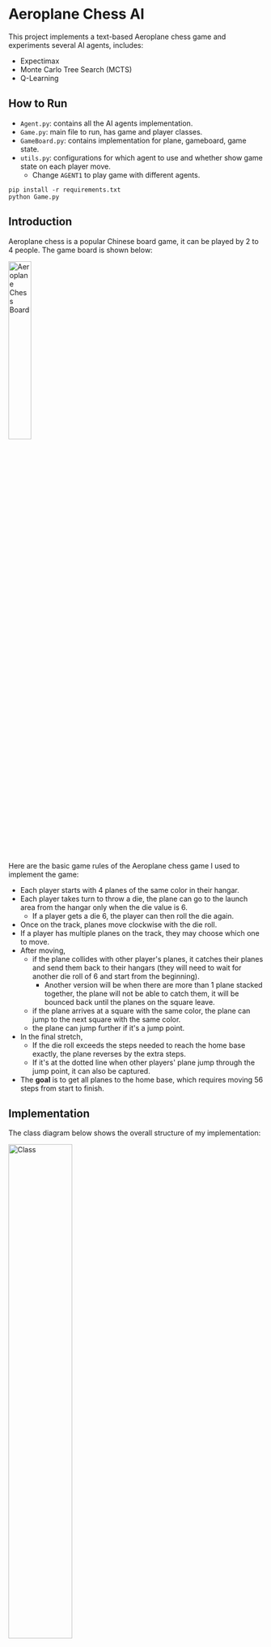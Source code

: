 # Aeroplane Chess AI

This project implements a text-based Aeroplane chess game and experiments several AI agents, includes:
* Expectimax
* Monte Carlo Tree Search (MCTS)
* Q-Learning

## How to Run
* `Agent.py`: contains all the AI agents implementation.
* `Game.py`: main file to run, has game and player classes.
* `GameBoard.py`: contains implementation for plane, gameboard, game state.
* `utils.py`: configurations for which agent to use and whether show game state on each player move.
  * Change `AGENT1` to play game with different agents.


```
pip install -r requirements.txt
python Game.py
```

## Introduction
Aeroplane chess is a popular Chinese board game, it can be played by 2 to 4 people. The game board is shown below: 

<img alt="Aeroplane Chess Board" height="" src="img/Aeroplane-Chess-Board.png" width="30%"/>

Here are the basic game rules of the Aeroplane chess game I used to implement the game:
* Each player starts with 4 planes of the same color in their hangar. 
* Each player takes turn to throw a die, the plane can go to the launch area from the hangar only when the die value is 6.
  * If a player gets a die 6, the player can then roll the die again. 
* Once on the track, planes move clockwise with the die roll.
* If a player has multiple planes on the track, they may choose which one to move.
* After moving, 
  * if the plane collides with other player's planes, it catches their planes and send them back to their hangars (they will need to wait for another die roll of 6 and start from the beginning).
    * Another version will be when there are more than 1 plane stacked together, the plane will not be able to catch them, it will be bounced back until the planes on the square leave.
  * if the plane arrives at a square with the same color, the plane can jump to the next square with the same color.
  * the plane can jump further if it's a jump point.
* In the final stretch, 
  * If the die roll exceeds the steps needed to reach the home base exactly, the plane reverses by the extra steps.
  * If it's at the dotted line when other players' plane jump through the jump point, it can also be captured.
* The **goal** is to get all planes to the home base, which requires moving 56 steps from start to finish.

## Implementation
The class diagram below shows the overall structure of my implementation:

<img alt="Class" height="" src="img/Class Diagram.png" width="50%"/>

* The arrow with the black head goes from class A to class B means class A is part of class B.
* The arrow with the white triangular head from class A to class B means class A is a subclass of class B.
  * So, AeroplaneChessAgent is the abstract class for all agents.

The most important component is the Game class, it contains every thing for the aeroplane chess game. At the start of the 
game, it initializes the first game state, then it keeps generating and tracking new game states as each player rolls die and moves planes.

### Game State Class
A game state for the aeroplane chess game is defined as:
* **Turn**: which player's turn at the current state.
* **Die roll**: die roll for the current player.
* **Planes**: all plane positions on game board at the current state.

At each player move, a new game state is generated, it checks for all events such as jumping and plane capturing, then 
the new state is returned to the game object to update the game progress. If the graphics option in `utils.py` is turned on,
a game state is displayed as follows:

```python
'''
B player rolled Die: 3
Player B moved plane 1
3 planes left.


=================================Main track==============================================================
E                                             F     E                                             F    
R B Y G R B Y G R B Y G R B Y G R B Y G R B Y G R B Y G R B Y G R B Y G R B Y G R B Y G R B Y G R B Y G
                                                                                            1          
                                                                                            B          
========================================Final Stretches==================================================
=============================================B===========================================================
B B B B B B B
                                                                                                       
                                                                                                       
=============================================G===========================================================
G G G G G G G
        1                                                                                              
        G                                                                                              

Type enter to continue...
'''
```

The game state display information includes:
* Die roll
* Action taken by player
* Number of planes left for the player to win
* All plane positions on the game board

Between main track and final stretches annotations is the text display for main track: 
* first line is the annotation for entrances and final stretch entrances for the Blue and Green player.
  * E = main track entrance
  * F = final stretch entrance
* second line is the color letter for all main track squares (R = Red, B = Blue, Y = Yellow, G = Green)
* next two lines represent the number of planes in the same position and the color of the planes

After the final stretches annotations are the final stretches for each player similar to main track. I run experiments only with 
the Blue player and Green player for simplicity because they are the two players that can capture each other in final stretches.

When a player wins the game, it will display who wins the game:
```python
'''
B player got a plane finished!

Player B wins the game!
B player rolled Die: 2
Player B moved plane 3


=================================Main track==============================================================
E                                             F     E                                             F    
R B Y G R B Y G R B Y G R B Y G R B Y G R B Y G R B Y G R B Y G R B Y G R B Y G R B Y G R B Y G R B Y G
                        1     1                                                                        
                        G     G                                                                        
========================================Final Stretches==================================================
=============================================B===========================================================
B B B B B B B
                                                                                                       
                                                                                                       
=============================================G===========================================================
G G G G G G G
'''
```

## AI Agent Implementation
The agent controls how the player will move the planes on the game board. The general idea is that given a game state and die roll, 
the agent chooses which plane to move if there is movable planes (can be none if all the planes are on hangar and die value is not 6).
The easiest agent to implement is **Random Agent**, it just randomly pick a plane from the movable plane list. This project compares 
AI algorithms with the random agent to see which may be better at this game.

### Expectimax Agent
The expectimax algorithm is very similar to what I implemented in the Pacman project. I have only one opponent, so it's simpler 
than in the Pacman homework, the max and min agent need to only check for a special case which is when the die roll is 6, 
which means that the max or min will be able to take another move. The algorithm is shown here:

```python
def _max(self, state, die_v, depth):
    movable_planes_inx = state.get_movable_planes(die_v)
    if state.is_win(self.color) or state.is_lose(self.color) or depth > MAX_DEPTH or len(movable_planes_inx) == 0:
        return self.evaluate_state(state), None
    move = None
    v = -float('inf')

    for a in movable_planes_inx:
        expected_v2 = 0
        new_state = state.generate_successor(a, die_v)
        # When die is 6, the next will still be max player
        for die_v2 in range(1, 7):
            if die_v == 6:
                v2, _ = self._max(new_state, die_v2, depth + 1)
            else:
                v2, _ = self._min(new_state, die_v2, depth + 1)
            expected_v2 += v2
        expected_v2 /= 6
        if expected_v2 > v:
            v, move = expected_v2, a
    return v, move

def _min(self, state, die_v, depth):
    movable_planes_inx = state.get_movable_planes(die_v)
    if state.is_win(self.color) or state.is_lose(self.color) or depth > MAX_DEPTH or len(movable_planes_inx) == 0:
        return self.evaluate_state(state), None
    move = None
    expected_v = 0

    for a in movable_planes_inx:
        expected_v2 = 0
        new_state = state.generate_successor(a, die_v)
        for die_v2 in range(1, 7):
            # When die is 6, the next will still be min player
            if die_v == 6:
                v2, a2 = self._min(new_state, die_v2, depth + 1)
            else:
                v2, a2 = self._max(new_state, die_v2, depth + 1)
            expected_v2 += v2
        expected_v2 /= 6
        expected_v += expected_v2
    if len(movable_planes_inx) > 0:
        expected_v /= len(movable_planes_inx)
    return expected_v, move
```

In this project I tried to limit the tree depth to 2 and 3, both of them got very good results. 

### MCTS Agent
Monte Carlo tree search agent basically simulates the game multiple times and choose the best action from the simulation. 
The algorithm in the text book is very simple:
* **Select**: select the child using UCB1 policy until leaf is reached.
  * **Upper-Confidence Bounds (UCB)**: a selection policy
  * I also select a node if the node is not fully expanded, because if always select child, then it will not be a tree, it will be a straight line.
* **Expand**: expand and explore one of neighbor state of the leaf.
  * Similarly, if the node is not fully explored, explore other actions not in the expanded states.
* **Simulate**: simulate game states afterwards and get the results.
  * I set the simulation iteration to 100.
* **Backpropagate**: send the result back to the root, update the nodes along the way.

The entire algorithm is repeated for a number of times when it's the agent's turn. I experimented both 10 and 100, the decision time will 
become too long if the algorithm is run 1000 times for each action.

### Q-Learning Agent
I implemented the epsilon-greedy Q-learning found in [Geeks for geeks](https://www.geeksforgeeks.org/q-learning-in-python/). 
Before the game starts, the agent will simulate the game for a certain number of times to get a relatively good Q table, then 
it starts playing the real game. I tried simulating 1000 games before it starts playing, more games didn't seem to improve its performance.


## Results
I ran 100 games for each agent against the Random Agent who controls the Green player. The tables 
below show the experiment results with different agents and configurations, Table 1 records the win ratio (Blue:Green)
and Table 2 has the average time taken for an agent to choose a move. The bolded results are the best or shortest run time 
(exclude Random Agent). The best AI agent is Expectimax with search depth of 3, and depth 2 is very close to it, 
the worst agent is the random agent. And the fastest AI agent is Q-learning, it's almost as fast as random agent, although 
it's not as good as other agents. Expectimax with depth 2 is significantly faster than depth 3 and has only slightly worse 
results. So, Expectimax agent is best for Aeroplane chess game with only two players. 

| **Blue Player Agent**         | **Green Player Agent** | **Wins(B:G, 100 Games)** |
|-------------------------------|------------------------|--------------------------|
| Random Agent                  | Random Agent           | 51:49                    |
| Expectimax Agent (Depth=2)    | Random Agent           | 80:20                    |
| Expectimax Agent (Depth=3)    | Random Agent           | **82:18**                |
| Monte Carlo Agent (N=10)      | Random Agent           | 58:42                    |
| Monte Carlo Agent (N=100)     | Random Agent           | 63:37                    |
| Q-Learning Agent (Epoch=1000) | Random Agent           | 62:38                    |
**Table 1**: Blue agents vs. Green agents win ratio (100 games).


| **Agent Type**              | **Ave Decision Time (s)** |
|-----------------------------|---------------------------|
| Random Agent                | 0.00000                   |
| Expectimax Agent (Depth=2)  | 0.28689                   |
| Expectimax Agent (Depth=3)  | 5.07888                   |
| Monte Carlo Agent (N = 10)  | 9.39260                   |
| Monte Carlo Agent (N = 100) | 77.77000                  |
| Q-Learning                  | **0.00135**               |
**Table 2**: Each agent's average running time for making decisions.

## Conclusion
The Expectimax agent with limited search depth of 2 is best for the Aeroplane chess with 2 players, if given more time it'll 
be interesting to see if Expectimax can maintain its performance when there are 4 players. Also, a GUI will be more intuitive 
than text. 



